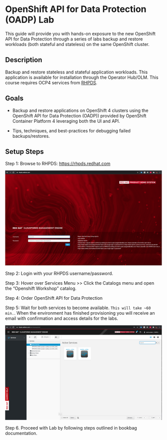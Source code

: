 # OpenShift API for Data Protection (OADP) Lab

This guide will provide you with hands-on exposure to the new OpenShift API for Data Protection through a series of labs backup and restore workloads (both stateful and stateless) on the same OpenShift cluster.

## Description

Backup and restore stateless and stateful application workloads. This application is available for installation through the Operator Hub/OLM. This course requires OCP4 services from [RHPDS](http://rhpds.redhat.com/).

## Goals

* Backup and restore applications on OpenShift 4 clusters using the OpenShift API for Data Protection (OADP)) provided by OpenShift
Container Platform 4 leveraging both the UI and API.

* Tips, techniques, and best-practices for debugging failed backups/restores.

## Setup Steps

Step 1: Browse to RHPDS: https://rhpds.redhat.com

![RHPDS](screenshots/rhpds.png)

Step 2: Login with your RHPDS username/password.

Step 3: Hover over Services Menu >> Click the Catalogs menu and open the “Openshift Workshop” catalog.

<!-- TODO Create AgnosticD role for OADP -->
Step 4: Order OpenShift API for Data Protection

Step 5: Wait for both services to become available.  ```This will take ~60 min.```. When the environment has finished provisioning you will receive an email with confirmation and access details for the labs.
<!-- TODO replace this image -->
![RHPDS-MyServices](screenshots/rhpds-myservices.png)

Step 6. Proceed with Lab by following steps outlined in bookbag documentation.
